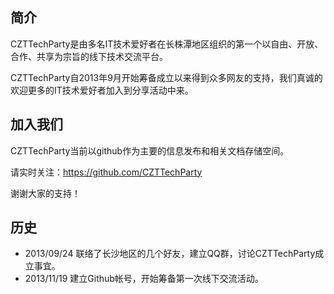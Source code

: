 简介
-------------------------------

CZTTechParty是由多名IT技术爱好者在长株潭地区组织的第一个以自由、开放、合作、共享为宗旨的线下技术交流平台。

CZTTechParty自2013年9月开始筹备成立以来得到众多网友的支持，我们真诚的欢迎更多的IT技术爱好者加入到分享活动中来。

加入我们
-------------------------------

CZTTechParty当前以github作为主要的信息发布和相关文档存储空间。

请实时关注：https://github.com/CZTTechParty

谢谢大家的支持！

历史
-------------------------------

* 2013/09/24 联络了长沙地区的几个好友，建立QQ群，讨论CZTTechParty成立事宜。
* 2013/11/19 建立Github帐号，开始筹备第一次线下交流活动。
